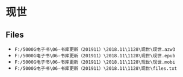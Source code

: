 # 现世

## Files

- `F:/5000G电子书\06-书库更新（201911）\2018.11\1128\现世\现世.azw3`
- `F:/5000G电子书\06-书库更新（201911）\2018.11\1128\现世\现世.epub`
- `F:/5000G电子书\06-书库更新（201911）\2018.11\1128\现世\现世.mobi`
- `F:/5000G电子书\06-书库更新（201911）\2018.11\1128\现世\files.txt`
